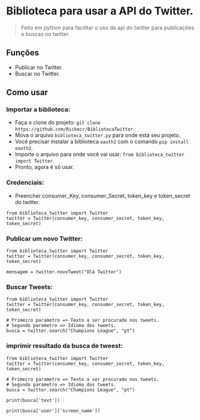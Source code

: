 # Biblioteca para usar a API do Twitter.
> Feito em python para facilitar o uso da api do twitter para publicações e buscas no twitter.

## Funções

* Publicar no Twitter.
* Buscar no Twitter.

## Como usar

### Importar a biblioteca:

* Faça o clone do projeto: `git clone https://github.com/Rickecr/BibliotecaTwitter`.
* Mova o arquivo `biblioteca_twitter.py` para onde está seu projeto.
* Você precisar instalar a biblioteca `oauth2` com o comando `pip install oauth2`. 
* Importe o arquivo para onde você vai usar: `from biblioteca_twitter import Twitter`.
* Pronto, agora é só usar.

### Credenciais:

* Preencher consumer_Key, consumer_Secret, token_key e token_secret do twitter.
~~~~ 
from biblioteca_twitter import Twitter
twitter = Twitter(consumer_key, consumer_secret, token_key, token_secret)

~~~~

### Publicar um novo Twitter:

~~~~
from biblioteca_twitter import Twitter
twitter = Twitter(consumer_key, consumer_secret, token_key, token_secret)

mensagem = twitter.novoTweet("Olá Twitter")

~~~~

### Buscar Tweets:

~~~~
from biblioteca_twitter import Twitter
twitter = Twitter(consumer_key, consumer_secret, token_key, token_secret)

# Primeiro parametro => Texto a ser procurado nos tweets.
# Segundo parametro => Idioma dos tweets.
busca = twitter.search("Champions League", "pt")

~~~~

### imprimir resultado da busca de tweest:

~~~~
from biblioteca_twitter import Twitter
twitter = Twitter(consumer_key, consumer_secret, token_key, token_secret)

# Primeiro parametro => Texto a ser procurado nos tweets.
# Segundo parametro => Idioma dos tweets.
busca = twitter.search("Champions League", "pt")

print(busca['text'])

print(busca['user']['screen_name'])

~~~~
